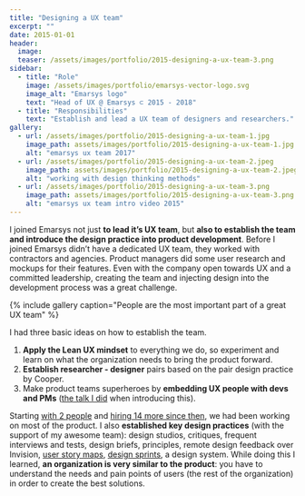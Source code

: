 ```yaml
---
title: "Designing a UX team"
excerpt: ""
date: 2015-01-01
header:
  image:
  teaser: /assets/images/portfolio/2015-designing-a-ux-team-3.png
sidebar:
  - title: "Role"
    image: /assets/images/portfolio/emarsys-vector-logo.svg
    image_alt: "Emarsys logo"
    text: "Head of UX @ Emarsys ⊂ 2015 - 2018"
  - title: "Responsibilities"
    text: "Establish and lead a UX team of designers and researchers."
gallery:
  - url: /assets/images/portfolio/2015-designing-a-ux-team-1.jpg
    image_path: assets/images/portfolio/2015-designing-a-ux-team-1.jpg
    alt: "emarsys ux team 2017"
  - url: /assets/images/portfolio/2015-designing-a-ux-team-2.jpeg
    image_path: assets/images/portfolio/2015-designing-a-ux-team-2.jpeg
    alt: "working with design thinking methods"
  - url: /assets/images/portfolio/2015-designing-a-ux-team-3.png
    image_path: assets/images/portfolio/2015-designing-a-ux-team-3.png
    alt: "emarsys ux team intro video 2015"
---
```


I joined Emarsys not just **to lead it’s UX team**, but **also to establish the team and introduce the design practice into product development**. Before I joined Emarsys didn’t have a dedicated UX team, they worked with contractors and agencies. Product managers did some user research and mockups for their features. Even with the company open towards UX and a committed leadership, creating the team and injecting design into the development process was a great challenge.

{% include gallery caption="People are the most important part of a great UX team" %}

I had three basic ideas on how to establish the team.

1. **Apply the Lean UX mindset** to everything we do, so experiment and learn on what the organization needs to bring the product forward.
2. **Establish researcher - designer** pairs based on the pair design practice by Cooper.
3. Make product teams superheroes by **embedding UX people with devs and PMs** ([the talk I did](https://prezi.com/rit0h4vvzql8/lean-ux-in-product-teams/) when introducing this).

Starting [with 2 people](https://www.youtube.com/watch?v=sG8FBnwci7k) and [hiring 14 more since then](https://blog.craftlab.hu/hiring-ux-people-at-emarsys-e12f5bfdd5fb), we had been working on most of the product. I also **established key design practices** (with the support of my awesome team): design studios, critiques, frequent interviews and tests, design briefs, principles, remote design feedback over Invision, [user story maps](https://blog.craftlab.hu/drawing-houses-fb6893facfbe), [design sprints](https://medium.com/emarsys-design/running-the-design-sprint-at-emarsys-4b40a4cecc47), a design system. While doing this I learned, **an organization is very similar to the product**: you have to understand the needs and pain points of users (the rest of the organization) in order to create the best solutions.
